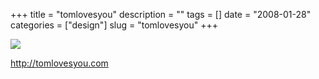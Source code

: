 +++
title = "tomlovesyou"
description = ""
tags = []
date = "2008-01-28"
categories = ["design"]
slug = "tomlovesyou"
+++


 

  <div id="screens-thumbs" class="clearfix">
    <div class="txt-center" id="design-submission"><a href="http://tomlovesyou.com/"><img id='bluga-thumbnail-1058' class='bluga-thumbnail large' src='/media/bluga/
wt47f281db53850_0.jpg'/></a></div>  
  </div>   
<p><a href="http://tomlovesyou.com/">http://tomlovesyou.com</a></p>




